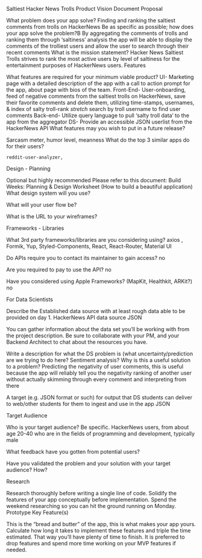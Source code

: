 Saltiest Hacker News Trolls Product Vision Document
Proposal

What problem does your app solve?
Finding and ranking the saltiest comments from trolls on HackerNews
Be as specific as possible; how does your app solve the problem?B
By aggregating the comments of trolls and ranking them through ‘saltiness’ analysis the app will be able to display the comments of the trolliest users and allow the user to search through their recent comments
What is the mission statement?
Hacker News Saltiest Trolls strives to rank the most active users by level of saltiness for the entertainment purposes of HackerNews users.
Features

What features are required for your minimum viable product?
UI- Marketing page with a detailed description of the app with a call to action prompt for the app, about page with bios of the team. 
Front-End- User-onboarding, feed of negative comments from the saltiest trolls on HackerNews, save their favorite comments and delete them, utilizing time-stamps, usernames, & index of salty troll-rank *stretch* search by troll username to find user comments
Back-end- Utilize query language to pull ‘salty troll data’ to the app from the aggregator
DS- Provide an accessible JSON userlist from the HackerNews API 
What features may you wish to put in a future release?


Sarcasm meter, humor level, meanness
What do the top 3 similar apps do for their users?


	reddit-user-analyzer,
Design - Planning

Optional but highly recommended Please refer to this document:
Build Weeks: Planning & Design Worksheet (How to build a beautiful application)
What design system will you use?


What will your user flow be?


What is the URL to your wireframes?


Frameworks - Libraries

What 3rd party frameworks/libraries are you considering using?
axios , Formik, Yup, Styled-Components, React, React-Router, Material UI


Do APIs require you to contact its maintainer to gain access?
no


Are you required to pay to use the API?
no


Have you considered using Apple Frameworks? (MapKit, Healthkit, ARKit?)
no


For Data Scientists

Describe the Established data source with at least rough data able to be provided on day 1.
HackerNews API data source JSON


You can gather information about the data set you’ll be working with from the project description. Be sure to collaborate with your PM, and your Backend Architect to chat about the resources you have.


Write a description for what the DS problem is (what uncertainty/prediction are we trying to do here? Sentiment analysis? Why is this a useful solution to a problem?
Predicting the negativity of user comments, this is useful because the app will reliably tell you the negativity ranking of another user without actually skimming through every comment  and interpreting from there


A target (e.g. JSON format or such) for output that DS students can deliver to web/other students for them to ingest and use in the app
JSON


Target Audience

Who is your target audience? Be specific.
HackerNews users, from about age 20-40 who are in the fields of programming and development, typically male


What feedback have you gotten from potential users?


Have you validated the problem and your solution with your target audience? How?


Research

Research thoroughly before writing a single line of code. Solidify the features of your app conceptually before implementation. Spend the weekend researching so you can hit the ground running on Monday.
Prototype Key Feature(s)

This is the “bread and butter” of the app, this is what makes your app yours. Calculate how long it takes to implement these features and triple the time estimated. That way you’ll have plenty of time to finish. It is preferred to drop features and spend more time working on your MVP features if needed.
